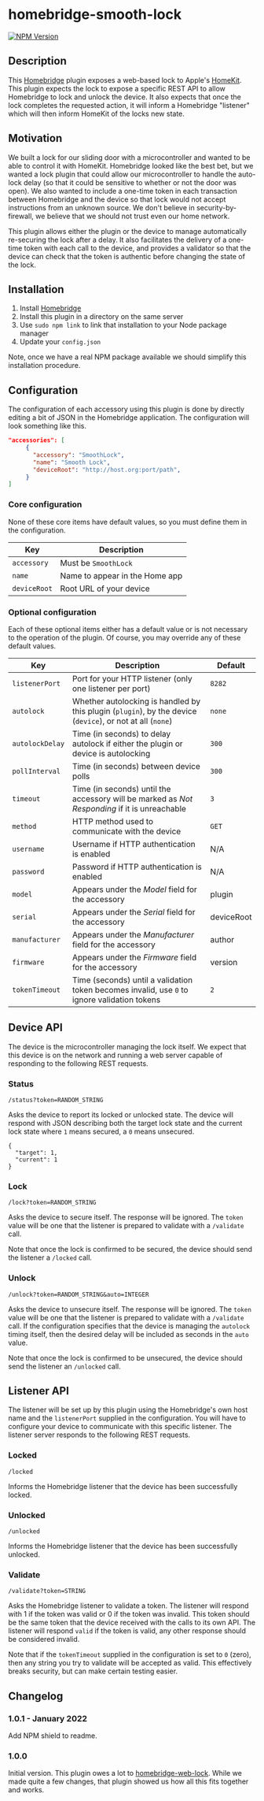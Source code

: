 # homebridge-smooth-lock
[![NPM Version](https://img.shields.io/npm/v/homebridge-smooth-lock.svg)](https://www.npmjs.com/package/homebridge-smooth-lock)

## Description

This [Homebridge](https://github.com/homebridge/homebridge) plugin exposes a web-based lock to Apple's [HomeKit](http://www.apple.com/ios/home/). This plugin expects the lock to expose a specific REST API to allow Homebridge to lock and unlock the device. It also expects that once the lock completes the requested action, it will inform a Homebridge "listener" which will then inform HomeKit of the locks new state.

## Motivation

We built a lock for our sliding door with a microcontroller and wanted to be able to control it with HomeKit. Homebridge looked like the best bet, but we wanted a lock plugin that could allow our microcontroller to handle the auto-lock delay (so that it could be sensitive to whether or not the door was open). We also wanted to include a one-time token in each transaction between Homebridge and the device so that lock would not accept instructions from an unknown source. We don't believe in security-by-firewall, we believe that we should not trust even our home network.

This plugin allows either the plugin or the device to manage automatically re-securing the lock after a delay. It also facilitates the delivery of a one-time token with each call to the device, and provides a validator so that the device can check that the token is authentic before changing the state of the lock.

## Installation

1. Install [Homebridge](https://github.com/homebridge/homebridge#installation)
2. Install this plugin in a directory on the same server
3. Use `sudo npm link` to link that installation to your Node package manager
4. Update your `config.json`

Note, once we have a real NPM package available we should simplify this installation procedure.

## Configuration

The configuration of each accessory using this plugin is done by directly editing a bit of JSON in the Homebridge application. The configuration will look something like this.

```json
"accessories": [
     {
       "accessory": "SmoothLock",
       "name": "Smooth Lock",
       "deviceRoot": "http://host.org:port/path",
     }
]
```
### Core configuration

None of these core items have default values, so you must define them in the configuration.

| Key          | Description                    |
| ------------ | ------------------------------ |
| `accessory`  | Must be `SmoothLock`           |
| `name`       | Name to appear in the Home app |
| `deviceRoot` | Root URL of your device        |

### Optional configuration

Each of these optional items either has a default value or is not necessary to the operation of the plugin. Of course, you may override any of these default values.

| Key             | Description                                                                                                | Default    |
| --------------- | ---------------------------------------------------------------------------------------------------------- | ---------- |
| `listenerPort`  | Port for your HTTP listener (only one listener per port)                                                   | `8282`     |
| `autolock`      | Whether autolocking is handled by this plugin (`plugin`), by the device (`device`), or not at all (`none`) | `none`     |
| `autolockDelay` | Time (in seconds) to delay autolock if either the plugin or device is autolocking                          | `300`      |
| `pollInterval`  | Time (in seconds) between device polls                                                                     | `300`      |
| `timeout`       | Time (in seconds) until the accessory will be marked as _Not Responding_ if it is unreachable              | `3`        |
| `method`        | HTTP method used to communicate with the device                                                            | `GET`      |
| `username`      | Username if HTTP authentication is enabled                                                                 | N/A        |
| `password`      | Password if HTTP authentication is enabled                                                                 | N/A        |
| `model`         | Appears under the _Model_ field for the accessory                                                          | plugin     |
| `serial`        | Appears under the _Serial_ field for the accessory                                                         | deviceRoot |
| `manufacturer`  | Appears under the _Manufacturer_ field for the accessory                                                   | author     |
| `firmware`      | Appears under the _Firmware_ field for the accessory                                                       | version    |
| `tokenTimeout`  | Time (seconds) until a validation token becomes invalid, use `0` to ignore validation tokens               | `2`        |

## Device API

The device is the microcontroller managing the lock itself. We expect that this device is on the network and running a web server capable of responding to the following REST requests.

### Status
```
/status?token=RANDOM_STRING
```

Asks the device to report its locked or unlocked state. The device will respond with JSON describing both the target lock state and the current lock state where `1` means secured, a `0` means unsecured.

```
{
  "target": 1,
  "current": 1
}
```

### Lock

```
/lock?token=RANDOM_STRING
```

Asks the device to secure itself. The response will be ignored. The `token` value will be one that the listener is prepared to validate with a `/validate` call.

Note that once the lock is confirmed to be secured, the device should send the listener a `/locked` call.

### Unlock

```
/unlock?token=RANDOM_STRING&auto=INTEGER
```

Asks the device to unsecure itself. The response will be ignored. The `token` value will be one that the listener is prepared to validate with a `/validate` call. If the configuration specifies that the device is managing the `autolock` timing itself, then the desired delay will be included as seconds in the `auto` value.

Note that once the lock is confirmed to be unsecured, the device should send the listener an `/unlocked` call.

## Listener API

The listener will be set up by this plugin using the Homebridge's own host name and the `listenerPort` supplied in the configuration. You will have to configure your device to communicate with this specific listener. The listener server responds to the following REST requests.

### Locked

```
/locked
```

Informs the Homebridge listener that the device has been successfully locked.

### Unlocked

```
/unlocked
```

Informs the Homebridge listener that the device has been successfully unlocked.

### Validate

```
/validate?token=STRING
```

Asks the Homebridge listener to validate a token. The listener will respond with 1 if the token was valid or 0 if the token was invalid. This token should be the same token that the device received with the calls to its own API. The listener will respond `valid` if the token is valid, any other response should be considered invalid.

Note that if the `tokenTimeout` supplied in the configuration is set to `0` (zero), then any string you try to validate will be accepted as valid. This effectively breaks security, but can make certain testing easier.

## Changelog

### 1.0.1 - January 2022

Add NPM shield to readme.

### 1.0.0

Initial version. This plugin owes a lot to [homebridge-web-lock](https://github.com/phenotypic/homebridge-web-lock). While we made quite a few changes, that plugin showed us how all this fits together and works.
